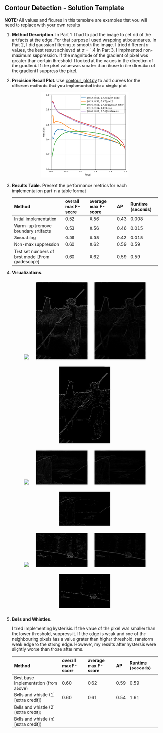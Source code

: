 ## Contour Detection - Solution Template

**NOTE:** All values and figures in this template are examples that you will need to replace with your own results

1. **Method Description.** In Part 1, I had to pad the image to get rid of the artifacts at the edge. For that purpose I used wrapping at boundaries.
   In Part 2, I did gaussian filtering to smooth the image. I tried different $\sigma$ values, the best result achieved at $\sigma=1.4$
   In Part 3, I implmented non-maximum suppression. If the magnitude of the gradient of pixel was greater than certain threshold, I looked at the values in the direction of the gradient. If the pixel value was smaller than those in the direction of the gradient I suppress the pixel.


2. **Precision Recall Plot.**  Use [contour_plot.py](contours/../contour_plot.py) to add curves for the different methods that you implemented into a single plot.
   
   <div align="center">
      <img src="plot.png" width="60%">
   </div>

3. **Results Table.**  Present the performance metrics for each implementation part in a table format

   | Method | overall max F-score | average max F-score | AP | Runtime (seconds) |
   | ----------- | --- | --- | ---  | --- |
   | Initial implementation | 0.52 | 0.56 | 0.43 | 0.008 |
   | Warm-up [remove boundary artifacts | 0.53 | 0.56 | 0.46 | 0.015 |
   | Smoothing | 0.56 | 0.58 | 0.42 | 0.018 |
   | Non-max suppression | 0.60 | 0.62 | 0.59 | 0.59 |
   | Test set numbers of best model [From gradescope] | 0.60 | 0.62 | 0.59 | 0.59 |

4. **Visualizations.** 
   <div align="center">
      <img src="101087_raw.png" width="35%" style="margin:10px;">
      <img src="101087_part1.png" width="35%" style="margin:10px;">
      <img src="101087_gf.png" width="35%" style="margin:10px;">
      <img src="101087_nms.png" width="35%" style="margin:10px;">
   </div>

   <div align="center">
      <img src="14037_raw.png" width="35%" style="margin:10px;">
      <img src="14037_part1.png" width="35%" style="margin:10px;">
      <img src="14037_gf.png" width="35%" style="margin:10px;">
      <img src="14037_nms.png" width="35%" style="margin:10px;">
   </div>

   <div align="center">
      <img src="167062_raw.png" width="35%" style="margin:10px;">
      <img src="167062_part1.png" width="35%" style="margin:10px;">
      <img src="167062_gf.png" width="35%" style="margin:10px;">
      <img src="167062_nms.png" width="35%" style="margin:10px;">
   </div>

5. **Bells and Whistles.** 

   I tried implementing hysterisis. If the value of the pixel was smaller than the lower threshold, suppress it. If the edge is weak and one of the neighbouring pixels has a value grater than higher threshold, ransform weak edge to the strong edge. However, my results after hystersis were slightly worse than those after nms. 
   
   | Method | overall max F-score | average max F-score | AP | Runtime (seconds) |
   | ----------- | --- | --- | ---  | --- |
   | Best base Implementation (from above) | 0.60 | 0.62 | 0.59 | 0.59 |
   | Bells and whistle (1) [extra credit]) | 0.60 | 0.61 | 0.54 | 1.61
   | Bells and whistle (2) [extra credit]) | | | |
   | Bells and whistle (n) [extra credit]) | | | |